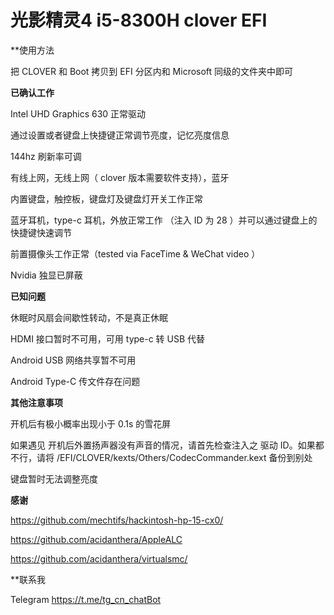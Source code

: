 # 光影精灵4 i5-8300H clover EFI

**使用方法

把 CLOVER 和 Boot 拷贝到 EFI 分区内和 Microsoft 同级的文件夹中即可

****已确认工作****

Intel UHD Graphics 630 正常驱动

通过设置或者键盘上快捷键正常调节亮度，记忆亮度信息

144hz 刷新率可调

有线上网，无线上网（ clover 版本需要软件支持），蓝牙

内置键盘，触控板，键盘灯及键盘灯开关工作正常

蓝牙耳机，type-c 耳机，外放正常工作 （注入 ID 为 28 ）并可以通过键盘上的快捷键快速调节

前置摄像头工作正常（tested via FaceTime & WeChat video ）

Nvidia 独显已屏蔽

****已知问题****

休眠时风扇会间歇性转动，不是真正休眠

HDMI 接口暂时不可用，可用 type-c 转 USB 代替

Android USB 网络共享暂不可用

Android Type-C 传文件存在问题

****其他注意事项****

开机后有极小概率出现小于 0.1s 的雪花屏

如果遇见 开机后外置扬声器没有声音的情况，请首先检查注入之 驱动 ID。如果都不行，请将 /EFI/CLOVER/kexts/Others/CodecCommander.kext 备份到别处

键盘暂时无法调整亮度

****感谢****

https://github.com/mechtifs/hackintosh-hp-15-cx0/ 

https://github.com/acidanthera/AppleALC

https://github.com/acidanthera/virtualsmc/

**联系我

Telegram https://t.me/tg_cn_chatBot

